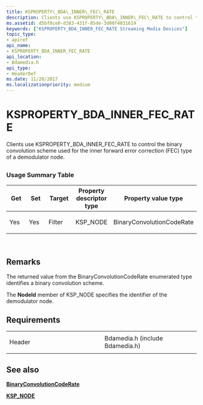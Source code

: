 ```yaml
---
title: KSPROPERTY\_BDA\_INNER\_FEC\_RATE
description: Clients use KSPROPERTY\_BDA\_INNER\_FEC\_RATE to control the binary convolution scheme used for the inner forward error correction (FEC) type of a demodulator node.
ms.assetid: d5bf0ce0-d383-431f-85de-3d00f4831619
keywords: ["KSPROPERTY_BDA_INNER_FEC_RATE Streaming Media Devices"]
topic_type:
- apiref
api_name:
- KSPROPERTY_BDA_INNER_FEC_RATE
api_location:
- Bdamedia.h
api_type:
- HeaderDef
ms.date: 11/28/2017
ms.localizationpriority: medium
---
```


# KSPROPERTY\_BDA\_INNER\_FEC\_RATE


Clients use KSPROPERTY\_BDA\_INNER\_FEC\_RATE to control the binary convolution scheme used for the inner forward error correction (FEC) type of a demodulator node.

## <span id="ddk_ksproperty_bda_inner_fec_rate_ks"></span><span id="DDK_KSPROPERTY_BDA_INNER_FEC_RATE_KS"></span>


### Usage Summary Table

<table>
<colgroup>
<col width="20%" />
<col width="20%" />
<col width="20%" />
<col width="20%" />
<col width="20%" />
</colgroup>
<thead>
<tr class="header">
<th>Get</th>
<th>Set</th>
<th>Target</th>
<th>Property descriptor type</th>
<th>Property value type</th>
</tr>
</thead>
<tbody>
<tr class="odd">
<td><p>Yes</p></td>
<td><p>Yes</p></td>
<td><p>Filter</p></td>
<td><p>KSP_NODE</p></td>
<td><p>BinaryConvolutionCodeRate</p></td>
</tr>
</tbody>
</table>

 

Remarks
-------

The returned value from the BinaryConvolutionCodeRate enumerated type identifies a binary convolution scheme.

The **NodeId** member of KSP\_NODE specifies the identifier of the demodulator node.

Requirements
------------

<table>
<colgroup>
<col width="50%" />
<col width="50%" />
</colgroup>
<tbody>
<tr class="odd">
<td><p>Header</p></td>
<td>Bdamedia.h (include Bdamedia.h)</td>
</tr>
</tbody>
</table>

## See also


[**BinaryConvolutionCodeRate**](https://msdn.microsoft.com/library/windows/hardware/ff556566)

[**KSP\_NODE**](https://msdn.microsoft.com/library/windows/hardware/ff566720)

 

 






